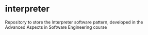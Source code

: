 # interpreter
Repository to store the Interpreter software pattern, developed in the Advanced Aspects in Software Engineering course

